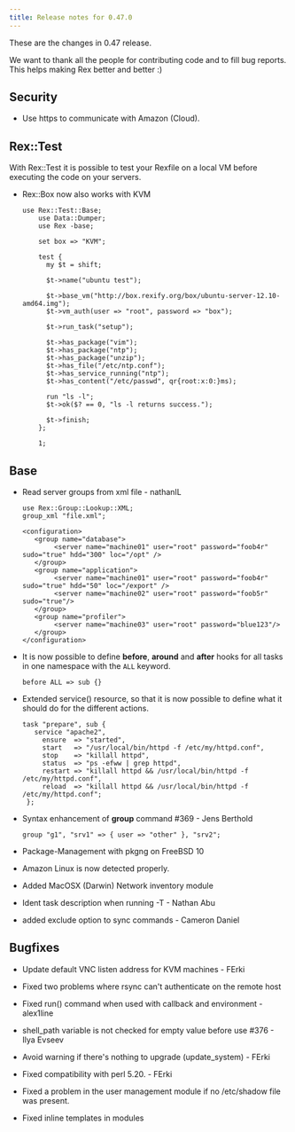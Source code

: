 ```yaml
---
title: Release notes for 0.47.0
---
```


These are the changes in 0.47 release.

We want to thank all the people for contributing code and to fill bug reports. This helps making Rex better and better :)

## Security

-   Use https to communicate with Amazon (Cloud).

## Rex::Test

With Rex::Test it is possible to test your Rexfile on a local VM before executing the code on your servers.

-   Rex::Box now also works with KVM

        use Rex::Test::Base;
            use Data::Dumper;
            use Rex -base;

            set box => "KVM";

            test {
              my $t = shift;

              $t->name("ubuntu test");

              $t->base_vm("http://box.rexify.org/box/ubuntu-server-12.10-amd64.img");
              $t->vm_auth(user => "root", password => "box");

              $t->run_task("setup");

              $t->has_package("vim");
              $t->has_package("ntp");
              $t->has_package("unzip");
              $t->has_file("/etc/ntp.conf");
              $t->has_service_running("ntp");
              $t->has_content("/etc/passwd", qr{root:x:0:}ms);

              run "ls -l";
              $t->ok($? == 0, "ls -l returns success.");

              $t->finish;
            };

            1;

## Base

-   Read server groups from xml file - nathanIL

        use Rex::Group::Lookup::XML;
        group_xml "file.xml";

        <configuration>
           <group name="database">
                <server name="machine01" user="root" password="foob4r" sudo="true" hdd="300" loc="/opt" />
           </group>
           <group name="application">
                <server name="machine01" user="root" password="foob4r" sudo="true" hdd="50" loc="/export" />
                <server name="machine02" user="root" password="foob5r" sudo="true"/>
           </group>
           <group name="profiler">
                <server name="machine03" user="root" password="blue123"/>
           </group>
        </configuration>

-   It is now possible to define **before**, **around** and **after** hooks for all tasks in one namespace with the `ALL` keyword.

        before ALL => sub {}

-   Extended service() resource, so that it is now possible to define what it should do for the different actions.

        task "prepare", sub {
           service "apache2",
             ensure  => "started",
             start   => "/usr/local/bin/httpd -f /etc/my/httpd.conf",
             stop    => "killall httpd",
             status  => "ps -efww | grep httpd",
             restart => "killall httpd && /usr/local/bin/httpd -f /etc/my/httpd.conf",
             reload  => "killall httpd && /usr/local/bin/httpd -f /etc/my/httpd.conf";
         };

-   Syntax enhancement of **group** command \#369 - Jens Berthold

        group "g1", "srv1" => { user => "other" }, "srv2";

-   Package-Management with pkgng on FreeBSD 10

-   Amazon Linux is now detected properly.

-   Added MacOSX (Darwin) Network inventory module

-   Ident task description when running -T - Nathan Abu

-   added exclude option to sync commands - Cameron Daniel

## Bugfixes

-   Update default VNC listen address for KVM machines - FErki

-   Fixed two problems where rsync can't authenticate on the remote host

-   Fixed run() command when used with callback and environment - alex1line

-   shell\_path variable is not checked for empty value before use \#376 - Ilya Evseev

-   Avoid warning if there's nothing to upgrade (update\_system) - FErki

-   Fixed compatibility with perl 5.20. - FErki

-   Fixed a problem in the user management module if no /etc/shadow file was present.

-   Fixed inline templates in modules



